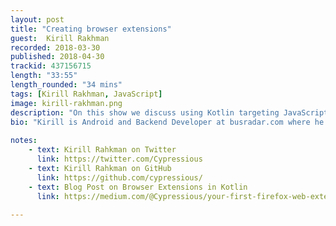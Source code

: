 ```yaml
---
layout: post
title: "Creating browser extensions"
guest:  Kirill Rakhman
recorded: 2018-03-30
published: 2018-04-30
trackid: 437156715
length: "33:55"
length_rounded: "34 mins"
tags: [Kirill Rakhman, JavaScript]
image: kirill-rakhman.png
description: "On this show we discuss using Kotlin targeting JavaScript to create Firefox browser extensions. Kirill discusses the process and how the overall experience was."
bio: "Kirill is Android and Backend Developer at busradar.com where he's working with Kotlin and C#. He's Kotlin contributor and likes to write and talk about all things Kotlin."
                  
notes: 
    - text: Kirill Rahkman on Twitter
      link: https://twitter.com/Cypressious
    - text: Kirill Rahkman on GitHub
      link: https://github.com/cypressious/
    - text: Blog Post on Browser Extensions in Kotlin 
      link: https://medium.com/@Cypressious/your-first-firefox-web-extension-in-kotlin-348fc907915
      
---
```

